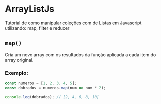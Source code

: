 # ArrayListJs
Tutorial de como manipular coleções com de Listas em Javascript utilizando: map, filter e reducer

## `map()`

Cria um novo array com os resultados da função aplicada a cada item do array original.

### Exemplo:

```javascript
const numeros = [1, 2, 3, 4, 5];
const dobrados = numeros.map(num => num * 2);

console.log(dobrados); // [2, 4, 6, 8, 10]


